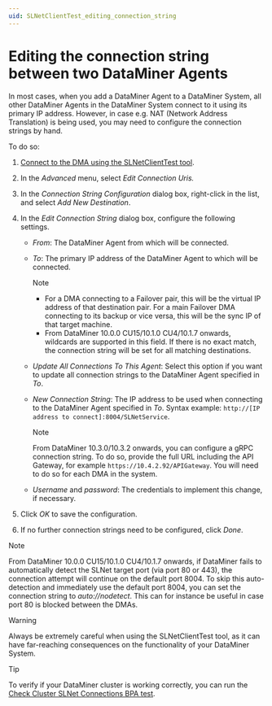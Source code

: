 ```yaml
---
uid: SLNetClientTest_editing_connection_string
---
```


# Editing the connection string between two DataMiner Agents

In most cases, when you add a DataMiner Agent to a DataMiner System, all other DataMiner Agents in the DataMiner System connect to it using its primary IP address. However, in case e.g. NAT (Network Address Translation) is being used, you may need to configure the connection strings by hand.

To do so:

1. [Connect to the DMA using the SLNetClientTest tool](xref:Connecting_to_a_DMA_with_the_SLNetClientTest_tool).

1. In the *Advanced* menu, select *Edit Connection Uris.*

1. In the *Connection String Configuration* dialog box, right-click in the list, and select *Add New Destination*.

1. In the *Edit Connection String* dialog box, configure the following settings.

   - *From*: The DataMiner Agent from which will be connected.

   - *To*: The primary IP address of the DataMiner Agent to which will be connected.

     > [!NOTE]
     >
     > - For a DMA connecting to a Failover pair, this will be the virtual IP address of that destination pair. For a main Failover DMA connecting to its backup or vice versa, this will be the sync IP of that target machine.
     > - From DataMiner 10.0.0 CU15/10.1.0 CU4/10.1.7 onwards, wildcards are supported in this field. If there is no exact match, the connection string will be set for all matching destinations.

   - *Update All Connections To This Agent*: Select this option if you want to update all connection strings to the DataMiner Agent specified in *To*.

   - *New Connection String*: The IP address to be used when connecting to the DataMiner Agent specified in *To*. Syntax example: `http://[IP address to connect]:8004/SLNetService`.

     > [!NOTE]
     > From DataMiner 10.3.0/10.3.2 onwards, you can configure a gRPC connection string. To do so, provide the full URL including the API Gateway, for example `https://10.4.2.92/APIGateway`. You will need to do so for each DMA in the system.

   - *Username* and *password*: The credentials to implement this change, if necessary.

1. Click *OK* to save the configuration.

1. If no further connection strings need to be configured, click *Done*.

> [!NOTE]
> From DataMiner 10.0.0 CU15/10.1.0 CU4/10.1.7 onwards, if DataMiner fails to automatically detect the SLNet target port (via port 80 or 443), the connection attempt will continue on the default port 8004. To skip this auto-detection and immediately use the default port 8004, you can set the connection string to *auto://nodetect*. This can for instance be useful in case port 80 is blocked between the DMAs.

> [!WARNING]
> Always be extremely careful when using the SLNetClientTest tool, as it can have far-reaching consequences on the functionality of your DataMiner System.

> [!TIP]
> To verify if your DataMiner cluster is working correctly, you can run the [Check Cluster SLNet Connections BPA test](xref:BPA_Check_Cluster_SLNet_Connections).
